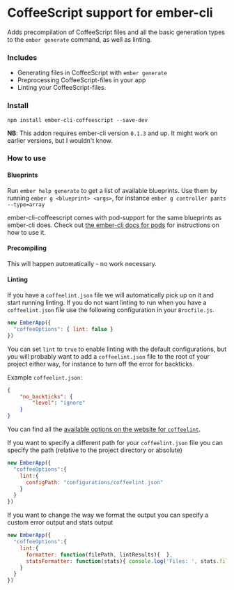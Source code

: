 # CoffeeScript support for ember-cli
Adds precompilation of CoffeeScript files and all the basic generation
types to the `ember generate` command, as well as linting.

### Includes
- Generating files in CoffeeScript with `ember generate`
- Preprocessing CoffeeScript-files in your app
- Linting your CoffeeScript-files.

### Install
```
npm install ember-cli-coffeescript --save-dev
```

**NB**: This addon requires ember-cli version `0.1.3` and up. It might work on
earlier versions, but I wouldn't know.

### How to use

#### Blueprints
Run `ember help generate` to get a list of available blueprints.
Use them by running `ember g <blueprint> <args>`, for instance `ember g
controller pants --type=array`

ember-cli-coffeescript comes with pod-support for the same blueprints as ember-cli
does. Check out [the ember-cli docs for pods](http://www.ember-cli.com/#pods)
for instructions on how to use it.

#### Precompiling
This will happen automatically - no work necessary.

#### Linting
If you have a `coffeelint.json` file we will automatically pick up on it and start running linting.
If you do not want linting to run when you have a `coffeelint.json` file use the following configuration
in your `Brocfile.js`.

```javascript
new EmberApp({
  "coffeeOptions": { lint: false }
})
```

You can set `lint` to `true` to enable linting with the default configurations, but you will probably
want to add a `coffeelint.json` file to the root of your project either way, for instance to turn
off the error for backticks.

Example `coffeelint.json`:

```json
{
    "no_backticks": {
        "level": "ignore"
    }
}
```

You can find all the [available options on the website for `coffeelint`](http://www.coffeelint.org/#options).

If you want to specify a different path for your `coffeelint.json` file you can specify the path
(relative to the project directory or absolute)

```javascript
new EmberApp({
  "coffeeOptions":{
    lint:{
      configPath: "configurations/coffeelint.json"
    }
  }
})
```

If you want to change the way we format the output you can specify a custom error output and stats output

```javascript
new EmberApp({
  "coffeeOptions":{
    lint:{
      formatter: function(filePath, lintResults){  },
      statsFormatter: function(stats){ console.log('Files: ', stats.fileCount, "Errors: ", stats.errorCount) }
    }
  }
})
```
